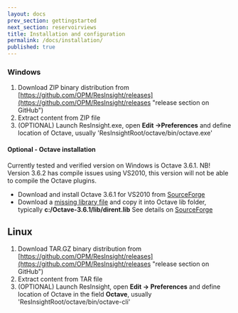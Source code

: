 ```yaml
---
layout: docs
prev_section: gettingstarted
next_section: reservoirviews
title: Installation and configuration
permalink: /docs/installation/
published: true
---
```


### Windows

1. Download ZIP binary distribution from [https://github.com/OPM/ResInsight/releases](https://github.com/OPM/ResInsight/releases "release section on GitHub")
2. Extract content from ZIP file
3. (OPTIONAL) Launch ResInsight.exe, open **Edit ->Preferences** and define location of Octave, usually 'ResInsightRoot/octave/bin/octave.exe'

#### Optional - Octave installation
Currently tested and verified version on Windows is Octave 3.6.1. NB! Version 3.6.2 has compile issues using VS2010, this version will not be able to compile the Octave plugins.
 
- Download and install Octave 3.6.1 for VS2010 from [SourceForge](http://sourceforge.net/projects/octave/files/Octave%20Windows%20binaries/Octave%203.6.1%20for%20Windows%20Microsoft%20Visual%20Studio/octave-3.6.1-vs2010-setup-1.exe/download)
- Download a [missing library file](https://github.com/OPM/ResInsight/releases/download/1.0.0/dirent.lib) and copy it into Octave lib folder, typically **c:/Octave-3.6.1/lib/dirent.lib** See details on [SourceForge](http://sourceforge.net/mailarchive/message.php?msg_id=28933804)


## Linux

1. Download TAR.GZ binary distribution from [https://github.com/OPM/ResInsight/releases](https://github.com/OPM/ResInsight/releases "release section on GitHub")
2. Extract content from TAR file
3. (OPTIONAL) Launch ResInsight, open **Edit -> Preferences** and define location of Octave in the field **Octave**, usually 'ResInsightRoot/octave/bin/octave-cli'
